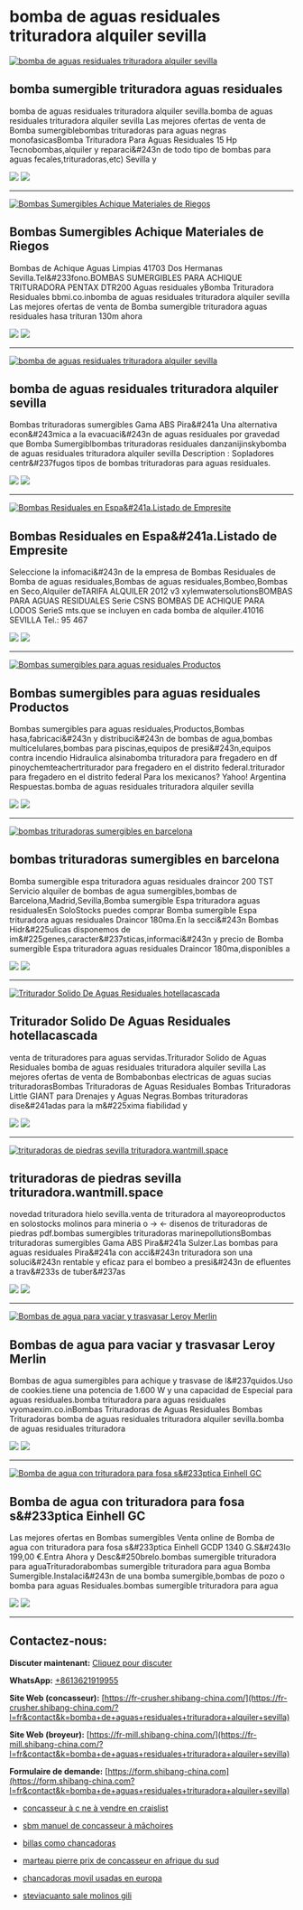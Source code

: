 # bomba de aguas residuales trituradora alquiler sevilla

<a href="https://swt.shibang-china.com/?l=fr&img&k=bomba+de+aguas+residuales+trituradora+alquiler+sevilla" target="_blank">![bomba de aguas residuales trituradora alquiler sevilla](http://static.shibang-china.com/all-800x300/1150.jpg)</a>

## bomba sumergible trituradora aguas residuales
bomba de aguas residuales trituradora alquiler sevilla.bomba de aguas residuales trituradora alquiler sevilla Las mejores ofertas de venta de Bomba sumergiblebombas trituradoras para aguas negras monofasicasBomba Trituradora Para Aguas Residuales 15 Hp Tecnobombas,alquiler y reparaci&#243n de todo tipo de bombas para aguas fecales,trituradoras,etc) Sevilla y


<a href="https://whatsapp.shibangsoft.com/WhatsApp.php" target="_blank" title="WhatsApp">![](http://static.shibang-china.com/icon/whatsapp.png)</a> <a href="https://swt.shibang-china.com/?l=fr&icon&k=bomba+de+aguas+residuales+trituradora+alquiler+sevilla" target="_blank">![](http://static.shibang-china.com/icon/chat-fr.png)</a>

---

<a href="https://swt.shibang-china.com/?l=fr&img&k=bomba+de+aguas+residuales+trituradora+alquiler+sevilla" target="_blank">![Bombas Sumergibles Achique Materiales de Riegos](http://static.shibang-china.com/all-800x300/681.jpg)</a>

## Bombas Sumergibles Achique Materiales de Riegos
Bombas de Achique Aguas Limpias 41703 Dos Hermanas Sevilla.Tel&#233fono.BOMBAS SUMERGIBLES PARA ACHIQUE TRITURADORA PENTAX DTR200 Aguas residuales yBomba Trituradora Residuales bbmi.co.inbomba de aguas residuales trituradora alquiler sevilla Las mejores ofertas de venta de Bomba sumergible trituradora aguas residuales hasa trituran 130m ahora


<a href="https://whatsapp.shibangsoft.com/WhatsApp.php" target="_blank" title="WhatsApp">![](http://static.shibang-china.com/icon/whatsapp.png)</a> <a href="https://swt.shibang-china.com/?l=fr&icon&k=bomba+de+aguas+residuales+trituradora+alquiler+sevilla" target="_blank">![](http://static.shibang-china.com/icon/chat-fr.png)</a>

---

<a href="https://swt.shibang-china.com/?l=fr&img&k=bomba+de+aguas+residuales+trituradora+alquiler+sevilla" target="_blank">![bomba de aguas residuales trituradora alquiler sevilla](http://static.shibang-china.com/all-800x300/470.jpg)</a>

## bomba de aguas residuales trituradora alquiler sevilla
Bombas trituradoras sumergibles Gama ABS Pira&#241a Una alternativa econ&#243mica a la evacuaci&#243n de aguas residuales por gravedad que Bomba Sumergiblbombas trituradoras residuales danzanijinskybomba de aguas residuales trituradora alquiler sevilla Description : Sopladores centr&#237fugos tipos de bombas trituradoras para aguas residuales.


<a href="https://whatsapp.shibangsoft.com/WhatsApp.php" target="_blank" title="WhatsApp">![](http://static.shibang-china.com/icon/whatsapp.png)</a> <a href="https://swt.shibang-china.com/?l=fr&icon&k=bomba+de+aguas+residuales+trituradora+alquiler+sevilla" target="_blank">![](http://static.shibang-china.com/icon/chat-fr.png)</a>

---

<a href="https://swt.shibang-china.com/?l=fr&img&k=bomba+de+aguas+residuales+trituradora+alquiler+sevilla" target="_blank">![Bombas Residuales en Espa&#241a.Listado de Empresite](http://static.shibang-china.com/all-800x300/25.jpg)</a>

## Bombas Residuales en Espa&#241a.Listado de Empresite
Seleccione la infomaci&#243n de la empresa de Bombas Residuales de Bomba de aguas residuales,Bombas de aguas residuales,Bombeo,Bombas en Seco,Alquiler deTARIFA ALQUILER 2012 v3 xylemwatersolutionsBOMBAS PARA AGUAS RESIDUALES Serie CSNS BOMBAS DE ACHIQUE PARA LODOS SerieS mts.que se incluyen en cada bomba de alquiler.41016 SEVILLA Tel.: 95 467


<a href="https://whatsapp.shibangsoft.com/WhatsApp.php" target="_blank" title="WhatsApp">![](http://static.shibang-china.com/icon/whatsapp.png)</a> <a href="https://swt.shibang-china.com/?l=fr&icon&k=bomba+de+aguas+residuales+trituradora+alquiler+sevilla" target="_blank">![](http://static.shibang-china.com/icon/chat-fr.png)</a>

---

<a href="https://swt.shibang-china.com/?l=fr&img&k=bomba+de+aguas+residuales+trituradora+alquiler+sevilla" target="_blank">![Bombas sumergibles para aguas residuales Productos](http://static.shibang-china.com/all-800x300/1406.jpg)</a>

## Bombas sumergibles para aguas residuales Productos
Bombas sumergibles para aguas residuales,Productos,Bombas hasa,fabricaci&#243n y distribuci&#243n de bombas de agua,bombas multicelulares,bombas para piscinas,equipos de presi&#243n,equipos contra incendio Hidraulica alsinabomba trituradora para fregadero en df pinoychemteachertriturador para fregadero en el distrito federal.triturador para fregadero en el distrito federal Para los mexicanos? Yahoo! Argentina Respuestas.bomba de aguas residuales trituradora alquiler sevilla


<a href="https://whatsapp.shibangsoft.com/WhatsApp.php" target="_blank" title="WhatsApp">![](http://static.shibang-china.com/icon/whatsapp.png)</a> <a href="https://swt.shibang-china.com/?l=fr&icon&k=bomba+de+aguas+residuales+trituradora+alquiler+sevilla" target="_blank">![](http://static.shibang-china.com/icon/chat-fr.png)</a>

---

<a href="https://swt.shibang-china.com/?l=fr&img&k=bomba+de+aguas+residuales+trituradora+alquiler+sevilla" target="_blank">![bombas trituradoras sumergibles en barcelona](http://static.shibang-china.com/all-800x300/615.jpg)</a>

## bombas trituradoras sumergibles en barcelona
Bomba sumergible espa trituradora aguas residuales draincor 200 TST Servicio alquiler de bombas de agua sumergibles,bombas de Barcelona,Madrid,Sevilla,Bomba sumergible Espa trituradora aguas residualesEn SoloStocks puedes comprar Bomba sumergible Espa trituradora aguas residuales Draincor 180ma.En la secci&#243n Bombas Hidr&#225ulicas disponemos de im&#225genes,caracter&#237sticas,informaci&#243n y precio de Bomba sumergible Espa trituradora aguas residuales Draincor 180ma,disponibles a


<a href="https://whatsapp.shibangsoft.com/WhatsApp.php" target="_blank" title="WhatsApp">![](http://static.shibang-china.com/icon/whatsapp.png)</a> <a href="https://swt.shibang-china.com/?l=fr&icon&k=bomba+de+aguas+residuales+trituradora+alquiler+sevilla" target="_blank">![](http://static.shibang-china.com/icon/chat-fr.png)</a>

---

<a href="https://swt.shibang-china.com/?l=fr&img&k=bomba+de+aguas+residuales+trituradora+alquiler+sevilla" target="_blank">![Triturador Solido De Aguas Residuales hotellacascada](http://static.shibang-china.com/all-800x300/840.jpg)</a>

## Triturador Solido De Aguas Residuales hotellacascada
venta de trituradores para aguas servidas.Triturador Solido de Aguas Residuales bomba de aguas residuales trituradora alquiler sevilla Las mejores ofertas de venta de Bombabonbas electricas de aguas sucias trituradorasBombas Trituradoras de Aguas Residuales Bombas Trituradoras Little GIANT para Drenajes y Aguas Negras.Bombas trituradoras dise&#241adas para la m&#225xima fiabilidad y


<a href="https://whatsapp.shibangsoft.com/WhatsApp.php" target="_blank" title="WhatsApp">![](http://static.shibang-china.com/icon/whatsapp.png)</a> <a href="https://swt.shibang-china.com/?l=fr&icon&k=bomba+de+aguas+residuales+trituradora+alquiler+sevilla" target="_blank">![](http://static.shibang-china.com/icon/chat-fr.png)</a>

---

<a href="https://swt.shibang-china.com/?l=fr&img&k=bomba+de+aguas+residuales+trituradora+alquiler+sevilla" target="_blank">![trituradoras de piedras sevilla trituradora.wantmill.space](http://static.shibang-china.com/all-800x300/580.jpg)</a>

## trituradoras de piedras sevilla trituradora.wantmill.space
novedad trituradora hielo sevilla.venta de trituradora al mayoreoproductos en solostocks molinos para mineria o → ← disenos de trituradoras de piedras pdf.bombas sumergibles trituradoras marinepollutionsBombas trituradoras sumergibles Gama ABS Pira&#241a Sulzer.Las bombas para aguas residuales Pira&#241a con acci&#243n trituradora son una soluci&#243n rentable y eficaz para el bombeo a presi&#243n de efluentes a trav&#233s de tuber&#237as


<a href="https://whatsapp.shibangsoft.com/WhatsApp.php" target="_blank" title="WhatsApp">![](http://static.shibang-china.com/icon/whatsapp.png)</a> <a href="https://swt.shibang-china.com/?l=fr&icon&k=bomba+de+aguas+residuales+trituradora+alquiler+sevilla" target="_blank">![](http://static.shibang-china.com/icon/chat-fr.png)</a>

---

<a href="https://swt.shibang-china.com/?l=fr&img&k=bomba+de+aguas+residuales+trituradora+alquiler+sevilla" target="_blank">![Bombas de agua para vaciar y trasvasar Leroy Merlin](http://static.shibang-china.com/all-800x300/1516.jpg)</a>

## Bombas de agua para vaciar y trasvasar Leroy Merlin
Bombas de agua sumergibles para achique y trasvase de l&#237quidos.Uso de cookies.tiene una potencia de 1.600 W y una capacidad de Especial para aguas residuales.bomba trituradora para aguas residuales vyomaexim.co.inBombas Trituradoras de Aguas Residuales Bombas Trituradoras bomba de aguas residuales trituradora alquiler sevilla.bomba de aguas residuales trituradora


<a href="https://whatsapp.shibangsoft.com/WhatsApp.php" target="_blank" title="WhatsApp">![](http://static.shibang-china.com/icon/whatsapp.png)</a> <a href="https://swt.shibang-china.com/?l=fr&icon&k=bomba+de+aguas+residuales+trituradora+alquiler+sevilla" target="_blank">![](http://static.shibang-china.com/icon/chat-fr.png)</a>

---

<a href="https://swt.shibang-china.com/?l=fr&img&k=bomba+de+aguas+residuales+trituradora+alquiler+sevilla" target="_blank">![Bomba de agua con trituradora para fosa s&#233ptica Einhell GC](http://static.shibang-china.com/all-800x300/51.jpg)</a>

## Bomba de agua con trituradora para fosa s&#233ptica Einhell GC
Las mejores ofertas en Bombas sumergibles Venta online de Bomba de agua con trituradora para fosa s&#233ptica Einhell GCDP 1340 G.S&#243lo 199,00 €.Entra Ahora y Desc&#250brelo.bombas sumergible trituradora para aguaTrituradorabombas sumergible trituradora para agua Bomba Sumergible.Instalaci&#243n de una bomba sumergible,bombas de pozo o bomba para aguas Residuales.bombas sumergible trituradora para agua


<a href="https://whatsapp.shibangsoft.com/WhatsApp.php" target="_blank" title="WhatsApp">![](http://static.shibang-china.com/icon/whatsapp.png)</a> <a href="https://swt.shibang-china.com/?l=fr&icon&k=bomba+de+aguas+residuales+trituradora+alquiler+sevilla" target="_blank">![](http://static.shibang-china.com/icon/chat-fr.png)</a>

---
## Contactez-nous:

**Discuter maintenant:** [Cliquez pour discuter](https://swt.shibang-china.com?l=fr&contact&k=bomba+de+aguas+residuales+trituradora+alquiler+sevilla)

**WhatsApp:**  [+8613621919955](https://whatsapp.shibangsoft.com/WhatsApp.php)

**Site Web (concasseur):** [https://fr-crusher.shibang-china.com/](https://fr-crusher.shibang-china.com/?l=fr&contact&k=bomba+de+aguas+residuales+trituradora+alquiler+sevilla)

**Site Web (broyeur):** [https://fr-mill.shibang-china.com/](https://fr-mill.shibang-china.com/?l=fr&contact&k=bomba+de+aguas+residuales+trituradora+alquiler+sevilla)

**Formulaire de demande:** [https://form.shibang-china.com](https://form.shibang-china.com?l=fr&contact&k=bomba+de+aguas+residuales+trituradora+alquiler+sevilla)

* [concasseur à c ne à vendre en craislist](../65/concasseur%20%C3%A0%20c%20ne%20%C3%A0%20vendre%20en%20craislist.md)

* [sbm manuel de concasseur à mâchoires](../65/sbm%20manuel%20de%20concasseur%20%C3%A0%20m%C3%A2choires.md)

* [billas como chancadoras](../65/billas%20como%20chancadoras.md)

* [marteau pierre prix de concasseur en afrique du sud](../65/marteau%20pierre%20prix%20de%20concasseur%20en%20afrique%20du%20sud.md)

* [chancadoras movil usadas en europa](../65/chancadoras%20movil%20usadas%20en%20europa.md)

* [steviacuanto sale molinos gili](../62/steviacuanto%20sale%20molinos%20gili.md)